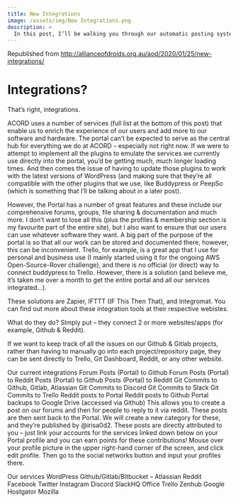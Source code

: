 ```yaml
---
title: New Integrations
image: /assets/img/New Integrations.png
description: >
  In this post, I’ll be walking you through our automatic posting system, thanks to Integromat, Zapier & IFTTT. There have also been a few changes to our commenting and forum systems on the portal, a revamped subreddit, and so much more. Nicholas & I will also quickly talk about our native app, which has been a number of years in the making – we hope you enjoy!
---
```


Republished from http://allianceofdroids.org.au/aod/2020/01/25/new-integrations/

# Integrations?
That’s right, integrations.

ACORD uses a number of services (full list at the bottom of this post) that enable us to enrich the experience of our users and add more to our software and hardware. The portal can’t be expected to serve as the central hub for everything we do at ACORD – especially not right now. If we were to attempt to implement all the plugins to emulate the services we currently use directly into the portal, you’d be getting much, much longer loading times. And then comes the issue of having to update those plugins to work with the latest versions of WordPress (and making sure that they’re all compatible with the other plugins that we use, like Buddypress or PeepSo (which is something that I’ll be talking about in a later post).

However, the Portal has a number of great features and these include our comprehensive forums, groups, file sharing & documentation and much more. I don’t want to lose all this (plus the profiles & membership section is my favourite part of the entire site), but I also want to ensure that our users can use whatever software they want. A big part of the purpose of the portal is so that all our work can be stored and documented there, however, this can be inconvenient. Trello, for example, is a great app that I use for personal and business use (I mainly started using it for the ongoing AWS Open-Source-Rover challenge), and there is no official (or direct) way to connect buddypress to Trello. However, there is a solution (and believe me, it’s taken me over a month to get the entire portal and all our services integrated…).

These solutions are Zapier, IFTTT (IF This Then That), and Integromat. You can find out more about these integration tools at their respective webistes.

What do they do?
SImply put – they connect 2 or more websites/apps (for example, Github & Reddit).

If we want to keep track of all the issues on our Github & Gitlab projects, rather than having to manually go into each project/repository page, they can be sent directly to Trello, Git Dashboard, Reddit, or any other website.

Our current integrations
Forum Posts (Portal) to Github
Forum Posts (Portal) to Reddit
Posts (Portal) to Github
Posts (Portal) to Reddit
Git Commits to Github, Gitlab, Atlassian
Git Commits to Discord
Git Commits to Slack
Git Commits to Trello
Reddit posts to Portal
Reddit posts to Github
Portal backups to Google Drive (accessed via Github)
This allows you to create a post on our forums and then for people to reply to it via reddit. These posts are then sent back to the Portal. We will create a new category for these, and they’re published by @irisa0d2. These posts are directly attributed to you – just link your accounts for the services linked down below on your Portal profile and you can earn points for these contributions! Mouse over your profile picture in the upper right-hand corner of the screen, and click edit profile. Then go to the social networks button and input your profiles there.

Our services
WordPress
Github/Gitlab/Bitbucket – Atlassian
Reddit
Facebook
Twitter
Instagram
Discord
SlackHQ
Office
Trello
Zenhub
Google
Hostgator
Mozilla
